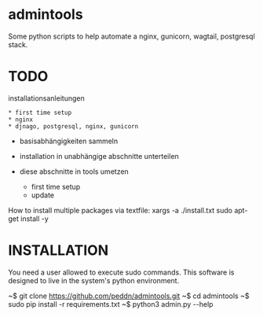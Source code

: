 # admintools
Some python scripts to help automate a nginx, gunicorn, wagtail, postgresql stack.

TODO
====

installationsanleitungen

    * first time setup
    * nginx
    * djnago, postgresql, nginx, gunicorn

* basisabhängigkeiten sammeln

* installation in unabhängige abschnitte unterteilen

* diese abschnitte in tools umetzen

    * first time setup
    * update



How to install multiple packages via textfile:
xargs -a ./install.txt sudo apt-get install -y



INSTALLATION
============

You need a user allowed to execute sudo commands.
This software is designed to live in the system's python environment.

~$ git clone https://github.com/peddn/admintools.git
~$ cd admintools
~$ sudo pip install -r requirements.txt
~$ python3 admin.py --help
